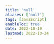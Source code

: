 ```yaml
---
title: 'null'
aliases: ['null']
tags: [JavaScript]
enableToc: true
date: 2022-10-19
lastmod: 2022-10-24
---
```

